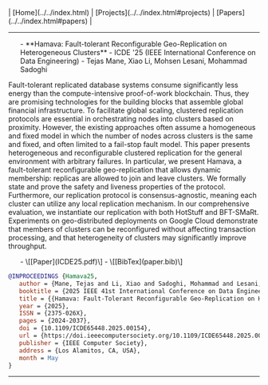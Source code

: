 <div class="right"> 
 | [Home](../../index.html) | [Projects](../../index.html#projects) | [Papers](../../index.html#papers) |
</div>

**************************************************
<ul class="airlist">
- **Hamava: Fault-tolerant Reconfigurable Geo-Replication on Heterogeneous Clusters**
- ICDE '25 (IEEE International Conference on Data Engineering)
- Tejas Mane, Xiao Li, Mohsen Lesani, Mohammad Sadoghi
</ul>

Fault-tolerant replicated database systems consume significantly less energy than the compute-intensive proof-of-work blockchain. Thus, they are promising technologies for the building blocks that assemble global financial infrastructure. To facilitate global scaling, clustered replication protocols are essential in orchestrating nodes into clusters based on proximity. However, the existing approaches often assume a homogeneous and fixed model in which the number of nodes across clusters is the same and fixed, and often limited to a fail-stop fault model. This paper presents heterogeneous and reconfigurable clustered replication for the general environment with arbitrary failures. In particular, we present Hamava, a fault-tolerant reconfigurable geo-replication that allows dynamic membership: replicas are allowed to join and leave clusters. We formally state and prove the safety and liveness properties of the protocol. Furthermore, our replication protocol is consensus-agnostic, meaning each cluster can utilize any local replication mechanism. In our comprehensive evaluation, we instantiate our replication with both HotStuff and BFT-SMaRt. Experiments on geo-distributed deployments on Google Cloud demonstrate that members of clusters can be reconfigured without affecting transaction processing, and that heterogeneity of clusters may significantly improve throughput.

<ul class="airlist">
- \[[Paper](ICDE25.pdf)\]
- \[[BibTex](paper.bib)\]
</ul>

```bibtex
@INPROCEEDINGS {Hamava25,
   author = {Mane, Tejas and Li, Xiao and Sadoghi, Mohammad and Lesani, Mohsen },
   booktitle = {2025 IEEE 41st International Conference on Data Engineering (ICDE) },
   title = {{Hamava: Fault-Tolerant Reconfigurable Geo-Replication on Heterogeneous Clusters }},
   year = {2025},
   ISSN = {2375-026X},
   pages = {2024-2037},
   doi = {10.1109/ICDE65448.2025.00154},
   url = {https://doi.ieeecomputersociety.org/10.1109/ICDE65448.2025.00154},
   publisher = {IEEE Computer Society},
   address = {Los Alamitos, CA, USA},
   month = May 
}
```

**************************************************
